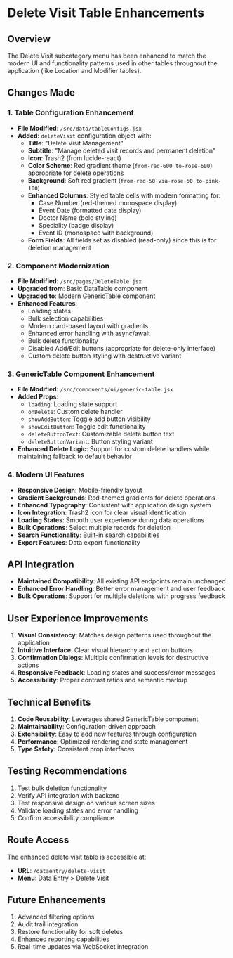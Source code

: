 # Delete Visit Table Enhancements

## Overview

The Delete Visit subcategory menu has been enhanced to match the modern UI and
functionality patterns used in other tables throughout the application (like
Location and Modifier tables).

## Changes Made

### 1. Table Configuration Enhancement

-  **File Modified**: `/src/data/tableConfigs.jsx`
-  **Added**: `deleteVisit` configuration object with:
   -  **Title**: "Delete Visit Management"
   -  **Subtitle**: "Manage deleted visit records and permanent deletion"
   -  **Icon**: Trash2 (from lucide-react)
   -  **Color Scheme**: Red gradient theme (`from-red-600 to-rose-600`)
      appropriate for delete operations
   -  **Background**: Soft red gradient (`from-red-50 via-rose-50 to-pink-100`)
   -  **Enhanced Columns**: Styled table cells with modern formatting for:
      -  Case Number (red-themed monospace display)
      -  Event Date (formatted date display)
      -  Doctor Name (bold styling)
      -  Speciality (badge display)
      -  Event ID (monospace with background)
   -  **Form Fields**: All fields set as disabled (read-only) since this is for
      deletion management

### 2. Component Modernization

-  **File Modified**: `/src/pages/DeleteTable.jsx`
-  **Upgraded from**: Basic DataTable component
-  **Upgraded to**: Modern GenericTable component
-  **Enhanced Features**:
   -  Loading states
   -  Bulk selection capabilities
   -  Modern card-based layout with gradients
   -  Enhanced error handling with async/await
   -  Bulk delete functionality
   -  Disabled Add/Edit buttons (appropriate for delete-only interface)
   -  Custom delete button styling with destructive variant

### 3. GenericTable Component Enhancement

-  **File Modified**: `/src/components/ui/generic-table.jsx`
-  **Added Props**:
   -  `loading`: Loading state support
   -  `onDelete`: Custom delete handler
   -  `showAddButton`: Toggle add button visibility
   -  `showEditButton`: Toggle edit functionality
   -  `deleteButtonText`: Customizable delete button text
   -  `deleteButtonVariant`: Button styling variant
-  **Enhanced Delete Logic**: Support for custom delete handlers while
   maintaining fallback to default behavior

### 4. Modern UI Features

-  **Responsive Design**: Mobile-friendly layout
-  **Gradient Backgrounds**: Red-themed gradients for delete operations
-  **Enhanced Typography**: Consistent with application design system
-  **Icon Integration**: Trash2 icon for clear visual identification
-  **Loading States**: Smooth user experience during data operations
-  **Bulk Operations**: Select multiple records for deletion
-  **Search Functionality**: Built-in search capabilities
-  **Export Features**: Data export functionality

## API Integration

-  **Maintained Compatibility**: All existing API endpoints remain unchanged
-  **Enhanced Error Handling**: Better error management and user feedback
-  **Bulk Operations**: Support for multiple deletions with progress feedback

## User Experience Improvements

1. **Visual Consistency**: Matches design patterns used throughout the
   application
2. **Intuitive Interface**: Clear visual hierarchy and action buttons
3. **Confirmation Dialogs**: Multiple confirmation levels for destructive
   actions
4. **Responsive Feedback**: Loading states and success/error messages
5. **Accessibility**: Proper contrast ratios and semantic markup

## Technical Benefits

1. **Code Reusability**: Leverages shared GenericTable component
2. **Maintainability**: Configuration-driven approach
3. **Extensibility**: Easy to add new features through configuration
4. **Performance**: Optimized rendering and state management
5. **Type Safety**: Consistent prop interfaces

## Testing Recommendations

1. Test bulk deletion functionality
2. Verify API integration with backend
3. Test responsive design on various screen sizes
4. Validate loading states and error handling
5. Confirm accessibility compliance

## Route Access

The enhanced delete visit table is accessible at:

-  **URL**: `/dataentry/delete-visit`
-  **Menu**: Data Entry > Delete Visit

## Future Enhancements

1. Advanced filtering options
2. Audit trail integration
3. Restore functionality for soft deletes
4. Enhanced reporting capabilities
5. Real-time updates via WebSocket integration
